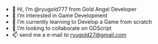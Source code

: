 - 👋 Hi, I’m @ryugold777 from Gold Angel Developer
- 👀 I’m interested in Game Development
- 🌱 I’m currently learning to Develop a Game from scratch
- 💞️ I’m looking to collaborate on GDScript
- 📫 send me a e-mail to ryugold27@gmail.com

<!---
ryugold777/ryugold777 is a ✨ special ✨ repository because its `README.md` (this file) appears on your GitHub profile.
You can click the Preview link to take a look at your changes.
--->
